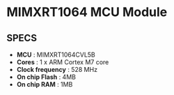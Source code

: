 # MIMXRT1064 MCU Module
## SPECS
* **MCU** : MIMXRT1064CVL5B  
* **Cores** : 1 x ARM Cortex M7 core  
* **Clock frequency** : 528 MHz  
* **On chip Flash** : 4MB  
* **On chip RAM** : 1MB  
